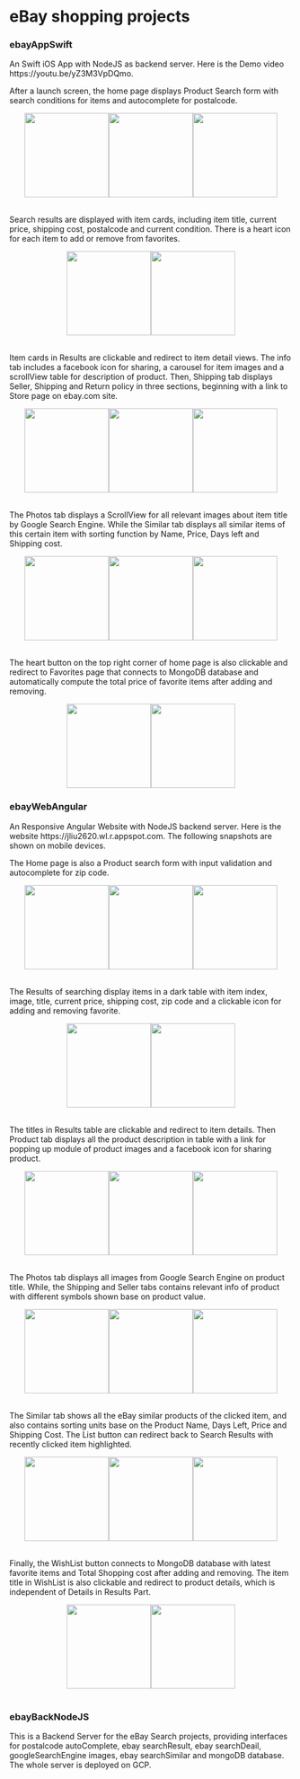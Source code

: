 <h1> eBay shopping projects </h1>
<h3> ebayAppSwift </h3>
<p>An Swift iOS App with NodeJS as backend server. Here is the Demo video <a src="https://youtu.be/yZ3M3VpDQmo">https://youtu.be/yZ3M3VpDQmo</a>. </p> 
<p>After a launch screen, the home page displays Product Search form with search conditions for items and autocomplete for postalcode. </p>
<div style="display: flex; justify-content: center;">
    <img src="./ReadmeImages/ebayAppImage0.jpg" style="width: 150">
    <img src="./ReadmeImages/ebayAppImage1.jpg" style="width: 150">
    <img src="./ReadmeImages/ebayAppImage2.jpg" style="width: 150">
</div> <br/>
<p>Search results are displayed with item cards, including item title, current price, shipping cost, postalcode and current condition. There is a heart icon for each item to add or remove from favorites.</p>
<div style="display: flex; justify-content: center;">
    <img src="./ReadmeImages/ebayAppImage3.jpg" style="width: 150">
    <img src="./ReadmeImages/ebayAppImage4.jpg" style="width: 150">
</div> <br/>
<p>Item cards in Results are clickable and redirect to item detail views. The info tab includes a facebook icon for sharing, a carousel for item images and a scrollView table for description of product. Then, Shipping tab displays Seller, Shipping and Return policy in three sections, beginning with a link to Store page on ebay.com site. </p>
<div style="display: flex; justify-content: center;">
    <img src="./ReadmeImages/ebayAppImage5.jpg" style="width: 150">
    <img src="./ReadmeImages/ebayAppImage6.jpg" style="width: 150">
    <img src="./ReadmeImages/ebayAppImage7.jpg" style="width: 150">
</div> <br/>
<p>The Photos tab displays a ScrollView for all relevant images about item title by Google Search Engine. While the Similar tab displays all similar items of this certain item with sorting function by Name, Price, Days left and Shipping cost.</p>
<div style="display: flex; justify-content: center;">
    <img src="./ReadmeImages/ebayAppImage8.jpg" style="width: 150">
    <img src="./ReadmeImages/ebayAppImage9.jpg" style="width: 150">
    <img src="./ReadmeImages/ebayAppImage10.jpg" style="width: 150">
</div><br/>
<p>The heart button on the top right corner of home page is also clickable and redirect to Favorites page that connects to MongoDB database and automatically compute the total price of favorite items after adding and removing.</p>
<div style="display: flex; justify-content: center;">
    <img src="./ReadmeImages/ebayAppImage11.jpg" style="width: 150">
    <img src="./ReadmeImages/ebayAppImage12.jpg" style="width: 150">
</div>

<h3> ebayWebAngular </h3>
<p>An Responsive Angular Website with NodeJS backend server. Here is the website <a src="https://jliu2620.wl.r.appspot.com/">https://jliu2620.wl.r.appspot.com</a>. The following snapshots are shown on mobile devices.</p> 
<p>The Home page is also a Product search form with input validation and autocomplete for zip code.</p>
<div style="display: flex; justify-content: center;">
    <img src="./ReadmeImages/ebayWebImage1.jpg" style="width: 150">
    <img src="./ReadmeImages/ebayWebImage2.jpg" style="width: 150">
    <img src="./ReadmeImages/ebayWebImage3.jpg" style="width: 150">
</div> <br/>
<p>The Results of searching display items in a dark table with item index, image, title, current price, shipping cost, zip code and a clickable icon for adding and removing favorite.</p>
<div style="display: flex; justify-content: center;">
    <img src="./ReadmeImages/ebayWebImage4.jpg" style="width: 150">
    <img src="./ReadmeImages/ebayWebImage5.jpg" style="width: 150">
</div> <br/>
<p>The titles in Results table are clickable and redirect to item details. Then Product tab displays all the product description in table with a link for popping up module of product images and a facebook icon for sharing product.</p>
<div style="display: flex; justify-content: center;">
    <img src="./ReadmeImages/ebayWebImage6.jpg" style="width: 150">
    <img src="./ReadmeImages/ebayWebImage7.jpg" style="width: 150">
    <img src="./ReadmeImages/ebayWebImage0.jpg" style="width: 150">
</div> <br/>
<p>The Photos tab displays all images from Google Search Engine on product title. While, the Shipping and Seller tabs contains relevant info of product with different symbols shown base on product value.</p>
<div style="display: flex; justify-content: center;">
    <img src="./ReadmeImages/ebayWebImage8.jpg" style="width: 150">
    <img src="./ReadmeImages/ebayWebImage9.jpg" style="width: 150">
    <img src="./ReadmeImages/ebayWebImage10.jpg" style="width: 150">
</div> <br/>
<p>The Similar tab shows all the eBay similar products of the clicked item, and also contains sorting units base on the Product Name, Days Left, Price and Shipping Cost. The List button can redirect back to Search Results with recently clicked item highlighted.</p>
<div style="display: flex; justify-content: center;">
    <img src="./ReadmeImages/ebayWebImage11.jpg" style="width: 150">
    <img src="./ReadmeImages/ebayWebImage12.jpg" style="width: 150">
    <img src="./ReadmeImages/ebayWebImage15.jpg" style="width: 150">
</div> <br/>
<p>Finally, the WishList button connects to MongoDB database with latest favorite items and Total Shopping cost after adding and removing. The item title in WishList is also clickable and redirect to product details, which is independent of Details in Results Part.</p>
<div style="display: flex; justify-content: center;">
    <img src="./ReadmeImages/ebayWebImage13.jpg" style="width: 150">
    <img src="./ReadmeImages/ebayWebImage14.jpg" style="width: 150">
</div> <br/>

<h3> ebayBackNodeJS </h3>
<p>This is a Backend Server for the eBay Search projects, providing interfaces for postalcode autoComplete, ebay searchResult, ebay searchDeail, googleSearchEngine images, ebay searchSimilar and mongoDB database. The whole server is deployed on GCP.</p>